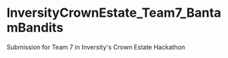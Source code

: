 # InversityCrownEstate_Team7_BantamBandits
Submission for Team 7 in Inversity's Crown Estate Hackathon
